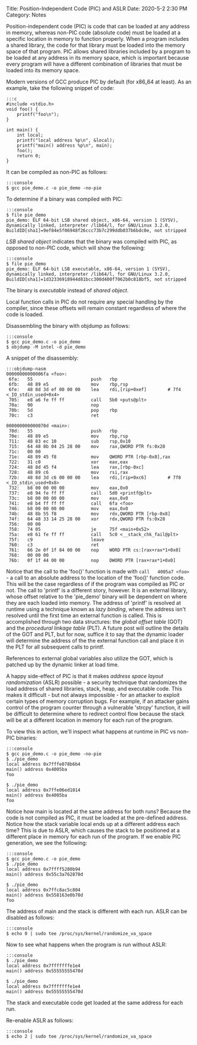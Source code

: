 Title: Position-Independent Code (PIC) and ASLR
Date: 2020-5-2 2:30 PM 
Category: Notes 


Position-independent code (PIC) is code that can be loaded at any address in memory, whereas non-PIC code (absolute code) must be loaded at a specific location in memory to function properly. When a program includes a shared library, the code for that library must be loaded into the memory space of that program. PIC allows shared libraries included by a program to be loaded at any address in its memory space, which is important because every program will have a different combination of libraries that must be loaded into its memory space.  

Modern versions of GCC produce PIC by default (for x86_64 at least). As an example, take the following snippet of code:

```
:::c
#include <stdio.h>
void foo() {
    printf("foo\n");
}

int main() {
    int local;
    printf("local address %p\n", &local);
    printf("main() address %p\n", main);
    foo();
    return 0;
}
```

It can be compiled as non-PIC as follows:

```
:::console
$ gcc pie_demo.c -o pie_demo -no-pie

```

To determine if a binary was compiled with PIC:

```
:::console
$ file pie_demo
pie_demo: ELF 64-bit LSB shared object, x86-64, version 1 (SYSV), dynamically linked, interpreter /lib64/l, for GNU/Linux 3.2.0, BuildID[sha1]=9ef84e5f06948f26ccc73b7c299ddb037b6bdc0e, not stripped
```

_LSB shared object_ indicates that the binary was compiled with PIC, as opposed to non-PIC code, which will show the following:

```
:::console
$ file pie_demo
pie_demo: ELF 64-bit LSB executable, x86-64, version 1 (SYSV), dynamically linked, interpreter /lib64/l, for GNU/Linux 3.2.0, BuildID[sha1]=1d32336918944d81bcc300d400f7062b0c818bf5, not stripped
```

The binary is _executable_ instead of _shared object_.

Local function calls in PIC do not require any special handling by the compiler, since these offsets will remain constant regardless of where the code is loaded.

Disassembling the binary with objdump as follows:

```
:::console
$ gcc pie_demo.c -o pie_demo
$ objdump -M intel -d pie_demo
```
A snippet of the disassembly:

```
:::objdump-nasm
00000000000006fa <foo>:
 6fa:	55                   	push   rbp
 6fb:	48 89 e5             	mov    rbp,rsp
 6fe:	48 8d 3d ef 00 00 00 	lea    rdi,[rip+0xef]        # 7f4 <_IO_stdin_used+0x4>
 705:	e8 a6 fe ff ff       	call   5b0 <puts@plt>
 70a:	90                   	nop
 70b:	5d                   	pop    rbp
 70c:	c3                   	ret    

000000000000070d <main>:
 70d:	55                   	push   rbp
 70e:	48 89 e5             	mov    rbp,rsp
 711:	48 83 ec 10          	sub    rsp,0x10
 715:	64 48 8b 04 25 28 00 	mov    rax,QWORD PTR fs:0x28
 71c:	00 00 
 71e:	48 89 45 f8          	mov    QWORD PTR [rbp-0x8],rax
 722:	31 c0                	xor    eax,eax
 724:	48 8d 45 f4          	lea    rax,[rbp-0xc]
 728:	48 89 c6             	mov    rsi,rax
 72b:	48 8d 3d c6 00 00 00 	lea    rdi,[rip+0xc6]        # 7f8 <_IO_stdin_used+0x8>
 732:	b8 00 00 00 00       	mov    eax,0x0
 737:	e8 94 fe ff ff       	call   5d0 <printf@plt>
 73c:	b8 00 00 00 00       	mov    eax,0x0
 741:	e8 b4 ff ff ff       	call   6fa <foo>
 746:	b8 00 00 00 00       	mov    eax,0x0
 74b:	48 8b 55 f8          	mov    rdx,QWORD PTR [rbp-0x8]
 74f:	64 48 33 14 25 28 00 	xor    rdx,QWORD PTR fs:0x28
 756:	00 00 
 758:	74 05                	je     75f <main+0x52>
 75a:	e8 61 fe ff ff       	call   5c0 <__stack_chk_fail@plt>
 75f:	c9                   	leave  
 760:	c3                   	ret    
 761:	66 2e 0f 1f 84 00 00 	nop    WORD PTR cs:[rax+rax*1+0x0]
 768:	00 00 00 
 76b:	0f 1f 44 00 00       	nop    DWORD PTR [rax+rax*1+0x0]
```

Notice that the call to the 'foo()' function is made with `call   4005a7 <foo>` - a call to an absolute address to the location of the 'foo()' function code. This will be the case regardless of if the program was compiled as PIC or not. The call to 'printf' is a different story, however. It is an external library, whose offset relative to the 'pie_demo' binary will be dependent on where they are each loaded into memory. The address of 'printf' is resolved at runtime using a technique known as _lazy binding_, where the address isn't resolved until the first time an external function is called. This is accomplished through two data structures: the _global offset table_ (GOT) and the _procedural linkage table_ (PLT). A future post will outline the details of the GOT and PLT, but for now, suffice it to say that the dynamic loader will determine the address of the the external function call and place it in the PLT for all subsequent calls to printf. 

References to external global variables also utilize the GOT, which is patched up by the dynamic linker at load time.

A happy side-effect of PIC is that it makes _address space layout randomization_ (ASLR) possible - a security technique that randomizes the load address of shared libraries, stack, heap, and executable code. This makes it difficult - but not always impossible - for an attacker to exploit certain types of memory corruption bugs. For example, if an attacker gains control of the program counter through a vulnerable 'strcpy' function, it will be difficult to determine where to redirect control flow because the stack will be at a different location in memory for each run of the program. 

To view this in action, we'll inspect what happens at runtime in PIC vs non-PIC binaries:

```
:::console
$ gcc pie_demo.c -o pie_demo -no-pie
$ ./pie_demo
local address 0x7fffe078b6b4
main() address 0x4005ba
foo

$ ./pie_demo
local address 0x7ffe06ed1014
main() address 0x4005ba
foo
```

Notice how main is located at the same address for both runs? Because the code is not compiled as PIC, it must be loaded at the pre-defined address. Notice how the stack variable local ends up at a different address each time? This is due to ASLR, which causes the stack to be positioned at a different place in memory for each run of the program. If we enable PIC generation, we see the following:

```
:::console
$ gcc pie_demo.c -o pie_demo
$ ./pie_demo
local address 0x7ffff5280b94
main() address 0x55c3a762870d

$ ./pie_demo
local address 0x7ffc8ac5c804
main() address 0x558163e0b70d
foo
```

The address of main and the stack is different with each run. ASLR can be disabled as follows:

```
:::console
$ echo 0 | sudo tee /proc/sys/kernel/randomize_va_space
```

Now to see what happens when the program is run without ASLR:

```
:::console
$ ./pie_demo
local address 0x7fffffffe1e4
main() address 0x55555555470d

$ ./pie_demo
local address 0x7fffffffe1e4
main() address 0x55555555470d
```

The stack and executable code get loaded at the same address for each run.

Re-enable ASLR as follows:

```
:::console
$ echo 2 | sudo tee /proc/sys/kernel/randomize_va_space
```
